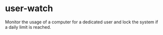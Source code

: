 # user-watch
Monitor the usage of a computer for a dedicated user and lock the system if a daily limit is reached.
